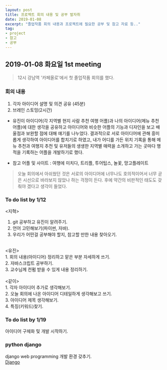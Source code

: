 ```yaml
---
layout: post
title: 프로젝트 회의 내용 및 공부 발자취
date: 2019-01-08
excerpt: "졸업작품 회의 내용과 프로젝트에 필요한 공부 및 참고 자료 등.."
tag: 
- project 
- 참고 
- 공부
---
```


## 2019-01-08 화요일 1st meeting

> 12시 강남역 '카페올로'에서 첫 졸업작품 회의를 했다. 

### 회의 내용

1. 각자 아이디어 설명 및 의견 공유 (45분)
2. 브레인 스토밍(2시간) 
- 유진이 아이디어(각 지역별 현지 사람 추천 여행 어플)과 나의 아이디어(메뉴 추천 어플)에 대한 
생각을 공유하고 아이디어와 비슷한 어플의 기능과 디자인을 보고 배울점과 보완할 점에 대해 
얘기를 나누었다. 
결과적으로 서로 아이디어에 관해 흥미롭게 생각하여 아이디어를 합치기로 하였고,
내가 어디를 가든 위치 기록을 통해 메뉴 추천과 여행지 추천 및 유저들의 
생생한 지역별 매력을 소개하고 가는 곳마다 행적을 기록하는 어플을 개발하기로 했다.

* 참고 어플 및 사이트 : 여행에 미치다, 트리플, 투어팁스, 놀꽃, 망고플레이트

> 오늘 회의에서 아쉬웠던 것은 서로의 아이디어에 너무나도 호의적이어서 
너무 곧은 시선으로 바라보지 않았나 하는 걱정이 든다. 
후에 약간의 비판적인 태도도 갖춰야 겠다고 생각이 들었다.

### To do list by 1/12
<지혁><br> 
1. git 공부하고 유진이 알려주기.<br>
2. 언어 고민해보기(파이썬, 자바).<br>
3. 우리가 어떤걸 공부해야 할지, 참고할 만한 내용 찾아오기.<br>
<br>
<유진><br>
1. 회의 내용(아이디어) 정리하고 맡은 부분 자세하게 쓰기.<br>
2. 자바스크립트 공부하기.<br>
3. 교수님께 컨펌 받을 수 있게 내용 정리하기.<br>
<br>
<같이><br>
1. 각자 아이디어 추가로 생각해보기.<br>
2. 오늘 회의에 나온 아이디어 디테일하게 생각해보고 쓰기.<br>
3. 아이디어 제목 생각해보기.<br>
4. 특징(키워드)찾기.<br>

### To do list by 1/19 
아이디어 구체화 및 개발 시작하기. 

### python django 
django web programming 개발 환경 갖추기.<br>
[Django](https://tutorial.djangogirls.org/ko/django)
